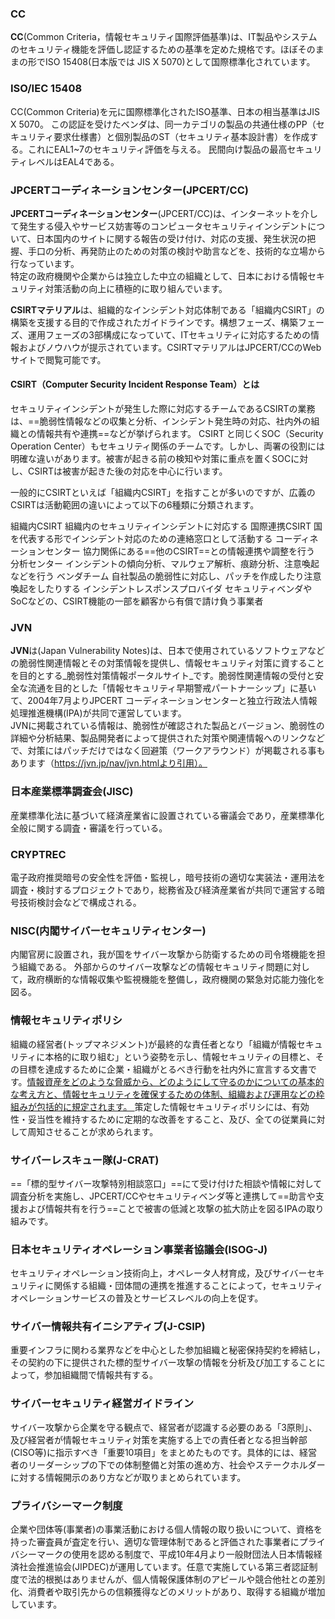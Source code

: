 ### CC
**CC**(Common Criteria，情報セキュリティ国際評価基準)は、IT製品やシステムのセキュリティ機能を評価し認証するための基準を定めた規格です。ほぼそのままの形でISO 15408(日本版では JIS X 5070)として国際標準化されています。

### ISO/IEC 15408
CC(Common Criteria)を元に国際標準化されたISO基準、日本の相当基準はJIS X 5070。
この認証を受けたベンダは、同一カテゴリの製品の共通仕様のPP（セキュリティ要求仕様書）と個別製品のST（セキュリティ基本設計書）を作成する。これにEAL1~7のセキュリティ評価を与える。
民間向け製品の最高セキュリティレベルはEAL4である。

### JPCERTコーディネーションセンター(JPCERT/CC) 
**JPCERTコーディネーションセンター**(JPCERT/CC)は、インターネットを介して発生する侵入やサービス妨害等のコンピュータセキュリティインシデントについて、日本国内のサイトに関する報告の受け付け、対応の支援、発生状況の把握、手口の分析、再発防止のための対策の検討や助言などを、技術的な立場から行なっています。  
特定の政府機関や企業からは独立した中立の組織として、日本における情報セキュリティ対策活動の向上に積極的に取り組んでいます。

**CSIRTマテリアル**は、組織的なインシデント対応体制である「組織内CSIRT」の構築を支援する目的で作成されたガイドラインです。構想フェーズ、構築フェーズ、運用フェーズの3部構成になっていて、ITセキュリティに対応するための情報およびノウハウが提示されています。CSIRTマテリアルはJPCERT/CCのWebサイトで閲覧可能です。

#### CSIRT（Computer Security Incident Response Team）とは
セキュリティインシデントが発生した際に対応するチームであるCSIRTの業務は、==脆弱性情報などの収集と分析、インシデント発生時の対応、社内外の組織との情報共有や連携==などが挙げられます。
CSIRT と同じくSOC（Security Operation Center）もセキュリティ関係のチームです。しかし、両署の役割には明確な違いがあります。被害が起きる前の検知や対策に重点を置くSOCに対し、CSIRTは被害が起きた後の対応を中心に行います。

一般的にCSIRTといえば「組織内CSIRT」を指すことが多いのですが、広義のCSIRTは活動範囲の違いによって以下の6種類に分類されます。

組織内CSIRT
	組織内のセキュリティインシデントに対応する
国際連携CSIRT
	国を代表する形でインシデント対応のための連絡窓口として活動する
コーディネーションセンター
	協力関係にある==他のCSIRT==との情報連携や調整を行う
分析センター
	インシデントの傾向分析、マルウェア解析、痕跡分析、注意喚起などを行う
ベンダチーム
	自社製品の脆弱性に対応し、パッチを作成したり注意喚起をしたりする
インシデントレスポンスプロバイダ
	セキュリティベンダやSoCなどの、CSIRT機能の一部を顧客から有償で請け負う事業者



### JVN
**JVN**は(Japan Vulnerability Notes)は、日本で使用されているソフトウェアなどの脆弱性関連情報とその対策情報を提供し、情報セキュリティ対策に資することを目的とする_脆弱性対策情報ポータルサイト_です。脆弱性関連情報の受付と安全な流通を目的とした「情報セキュリティ早期警戒パートナーシップ」に基いて、2004年7月よりJPCERT コーディネーションセンターと独立行政法人情報処理推進機構(IPA)が共同で運営しています。  
JVNに掲載されている情報は、脆弱性が確認された製品とバージョン、脆弱性の詳細や分析結果、製品開発者によって提供された対策や関連情報へのリンクなどで、対策にはパッチだけではなく回避策（ワークアラウンド）が掲載される事もあります（https://jvn.jp/nav/jvn.htmlより引用）。

### 日本産業標準調査会(JISC)
産業標準化法に基づいて経済産業省に設置されている審議会であり，産業標準化全般に関する調査・審議を行っている。

### CRYPTREC
電子政府推奨暗号の安全性を評価・監視し，暗号技術の適切な実装法・運用法を調査・検討するプロジェクトであり，総務省及び経済産業省が共同で運営する暗号技術検討会などで構成される。

### NISC(内閣サイバーセキュリティセンター)
内閣官房に設置され，我が国をサイバー攻撃から防衛するための司令塔機能を担う組織である。
外部からのサイバー攻撃などの情報セキュリティ問題に対して，政府横断的な情報収集や監視機能を整備し，政府機関の緊急対応能力強化を図る。

### **情報セキュリティポリシ**
組織の経営者(トップマネジメント)が最終的な責任者となり「組織が情報セキュリティに本格的に取り組む」という姿勢を示し、情報セキュリティの目標と、その目標を達成するために企業・組織がとるべき行動を社内外に宣言する文書です。<u>情報資産をどのような脅威から、どのようにして守るのかについての基本的な考え方と、情報セキュリティを確保するための体制、組織および運用などの枠組みが包括的に規定されます。  </u>
策定した情報セキュリティポリシには、有効性・妥当性を維持するために定期的な改善をすること、及び、全ての従業員に対して周知させることが求められます。

### **サイバーレスキュー隊**(J-CRAT)
==「標的型サイバー攻撃特別相談窓口」==にて受け付けた相談や情報に対して調査分析を実施し、JPCERT/CCやセキュリティベンダ等と連携して==助言や支援および情報共有を行う==ことで被害の低減と攻撃の拡大防止を図るIPAの取り組みです。

### 日本セキュリティオペレーション事業者協議会(ISOG-J)
セキュリティオペレーション技術向上，オペレータ人材育成，及びサイバーセキュリティに関係する組織・団体間の連携を推進することによって，セキュリティオペレーションサービスの普及とサービスレベルの向上を促す。

### サイバー情報共有イニシアティブ(J-CSIP)
重要インフラに関わる業界などを中心とした参加組織と秘密保持契約を締結し，その契約の下に提供された標的型サイバー攻撃の情報を分析及び加工することによって，参加組織間で情報共有する。

### **サイバーセキュリティ経営ガイドライン**
サイバー攻撃から企業を守る観点で、経営者が認識する必要のある「3原則」、及び経営者が情報セキュリティ対策を実施する上での責任者となる担当幹部(CISO等)に指示すべき「重要10項目」をまとめたものです。具体的には、経営者のリーダーシップの下での体制整備と対策の進め方、社会やステークホルダーに対する情報開示のあり方などが取りまとめられています。

### **プライバシーマーク制度**
企業や団体等(事業者)の事業活動における個人情報の取り扱いについて、資格を持った審査員が査定を行い、適切な管理体制であると評価された事業者にプライバシーマークの使用を認める制度で、平成10年4月より一般財団法人日本情報経済社会推進協会(JIPDEC)が運用しています。任意で実施している第三者認証制度で法的根拠はありませんが、個人情報保護体制のアピールや競合他社との差別化、消費者や取引先からの信頼獲得などのメリットがあり、取得する組織が増加しています。